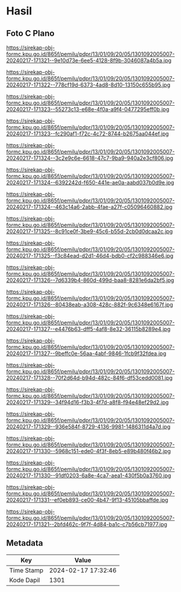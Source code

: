 # Hasil

## Foto C Plano

https://sirekap-obj-formc.kpu.go.id/865f/pemilu/pdpr/13/01/09/20/05/1301092005007-20240217-171321--9e10d73e-6ee5-4128-8f9b-3046087a4b5a.jpg

https://sirekap-obj-formc.kpu.go.id/865f/pemilu/pdpr/13/01/09/20/05/1301092005007-20240217-171322--778cf19d-6373-4ad8-8d10-13150c655b95.jpg

https://sirekap-obj-formc.kpu.go.id/865f/pemilu/pdpr/13/01/09/20/05/1301092005007-20240217-171323--55273c13-e68e-4f0a-a9f4-0477295eff0b.jpg

https://sirekap-obj-formc.kpu.go.id/865f/pemilu/pdpr/13/01/09/20/05/1301092005007-20240217-171323--fc290af1-f72c-4c72-8744-b2675aa044ef.jpg

https://sirekap-obj-formc.kpu.go.id/865f/pemilu/pdpr/13/01/09/20/05/1301092005007-20240217-171324--3c2e9c6e-6618-47c7-9ba9-940a2e3cf806.jpg

https://sirekap-obj-formc.kpu.go.id/865f/pemilu/pdpr/13/01/09/20/05/1301092005007-20240217-171324--6392242d-f650-441e-ae0a-aabd037b0d9e.jpg

https://sirekap-obj-formc.kpu.go.id/865f/pemilu/pdpr/13/01/09/20/05/1301092005007-20240217-171324--463c14a6-2abb-4fae-a27f-c05096460882.jpg

https://sirekap-obj-formc.kpu.go.id/865f/pemilu/pdpr/13/01/09/20/05/1301092005007-20240217-171325--8c91ce0f-3be9-45c6-b55d-2cb0d0dcaa2c.jpg

https://sirekap-obj-formc.kpu.go.id/865f/pemilu/pdpr/13/01/09/20/05/1301092005007-20240217-171325--f3c84ead-d2d1-46d4-bdb0-cf2c988346e6.jpg

https://sirekap-obj-formc.kpu.go.id/865f/pemilu/pdpr/13/01/09/20/05/1301092005007-20240217-171326--7d6339b4-860d-499d-baa8-8281e6da2bf5.jpg

https://sirekap-obj-formc.kpu.go.id/865f/pemilu/pdpr/13/01/09/20/05/1301092005007-20240217-171326--80438eab-a308-428c-882f-9c6348e6167f.jpg

https://sirekap-obj-formc.kpu.go.id/865f/pemilu/pdpr/13/01/09/20/05/1301092005007-20240217-171327--e4476b63-dff5-4af8-8e32-36115b8289e4.jpg

https://sirekap-obj-formc.kpu.go.id/865f/pemilu/pdpr/13/01/09/20/05/1301092005007-20240217-171327--9beffc0e-56aa-4abf-9846-1fcb9f32fdea.jpg

https://sirekap-obj-formc.kpu.go.id/865f/pemilu/pdpr/13/01/09/20/05/1301092005007-20240217-171328--70f2d64d-b94d-482c-84f6-df53cedd0081.jpg

https://sirekap-obj-formc.kpu.go.id/865f/pemilu/pdpr/13/01/09/20/05/1301092005007-20240217-171329--34f94d16-f3b3-4f7d-a8f8-f94e48ef29d2.jpg

https://sirekap-obj-formc.kpu.go.id/865f/pemilu/pdpr/13/01/09/20/05/1301092005007-20240217-171329--936e584f-8729-4136-9981-1486311d4a7d.jpg

https://sirekap-obj-formc.kpu.go.id/865f/pemilu/pdpr/13/01/09/20/05/1301092005007-20240217-171330--5968c151-ede0-4f3f-8eb5-e89b480f46b2.jpg

https://sirekap-obj-formc.kpu.go.id/865f/pemilu/pdpr/13/01/09/20/05/1301092005007-20240217-171330--91df0203-6a8e-4ca7-aea1-430f5b0a3760.jpg

https://sirekap-obj-formc.kpu.go.id/865f/pemilu/pdpr/13/01/09/20/05/1301092005007-20240217-171331--ef0eb893-ce00-4b47-9f13-45105bbaffde.jpg

https://sirekap-obj-formc.kpu.go.id/865f/pemilu/pdpr/13/01/09/20/05/1301092005007-20240217-171321--2bfd462c-9f7f-4d84-ba1c-c7b56cb71977.jpg


## Metadata

| Key        | Value               |
| ---------- | ------------------- |
| Time Stamp | 2024-02-17 17:32:46 |
| Kode Dapil | 1301                |



